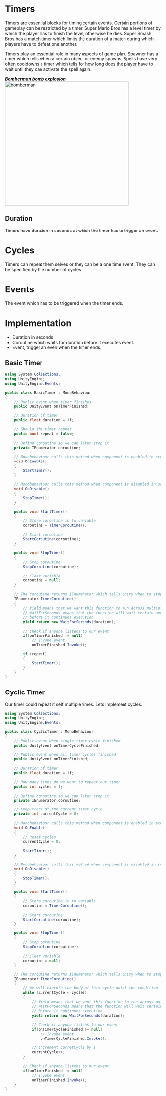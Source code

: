 # Timers
Timers are essential blocks for timing certain events. Certain portions of gameplay can be restricted by a timer. Super Mario Bros has a level timer by which the player has to finish the level, otherwise he dies. Super Smash Bros has a match timer which limits the duration of a match during which players have to defeat one another.

Timers play an essential role in many aspects of game play. Spawner has a timer which tells when a certain object or enemy spawns. Spells have very often cooldowns a timer which tells for how long does the player have to wait until they can activate the spell again.

***Bomberman bomb explosion***\
<img src="../../img/bomberman.webp" alt="bomberman" height="400"/>
## Duration
Timers have duration in seconds at which the timer has to trigger an event.

# Cycles
Timers can repeat them selves or they can be a one time event.
They can be specified by the number of cycles.

# Events
The event which has to be triggered when the timer ends.

# Implementation
- Duration in seconds
- Coroutine which waits for duration before it executes event.
- Event, trigger an even when the timer ends.

## Basic Timer

```csharp
using System.Collections;
using UnityEngine;
using UnityEngine.Events;

public class BasicTimer : MonoBehaviour
{
    // Public event when timer finishes
    public UnityEvent onTimerFinished;
    
    // Duration of timer
    public float duration = 1f;

    // Should the timer repeat
    public bool repeat = false;
    
    // Define coroutine so we can later stop it
    private IEnumerator coroutine;
    
    // Monobehaviour calls this method when component is enabled in scene
    void OnEnable()
    {
        StartTimer();
    }

    // Monobehaviour calls this method when component is disabled in scene
    void OnDisable()
    {
        StopTimer();
    }

    public void StartTimer()
    {
        // Store coroutine in to variable
        coroutine = TimerCoroutine();
        
        // Start coroutine
        StartCoroutine(coroutine);
    }

    public void StopTimer()
    {
        // Stop coroutine
        StopCoroutine(coroutine);
        
        // Clear variable
        coroutine = null;
    }
    
    // The coroutine returns IEnumerator which tells Unity when to stop
    IEnumerator TimerCoroutine()
    {
        // Yield means that we want this function to run across multiple frames
        // WaitForSeconds means that the function will wait certain amount of time
        // before it continues execution
        yield return new WaitForSeconds(duration);
        
        // Check if anyone listens to our event
        if(onTimerFinished != null)
            // Invoke event
            onTimerFinished.Invoke();

        if (repeat)
        {
            StartTimer();
        }
    }
}
```

## Cyclic Timer

Our timer could repeat it self multiple times. Lets implement cycles.

```csharp
using System.Collections;
using UnityEngine;
using UnityEngine.Events;

public class CyclicTimer : MonoBehaviour
{
    // Public event when single timer cycle finished
    public UnityEvent onTimerCycleFinished;
    
    // Public event when all timer cycles finished
    public UnityEvent onTimerFinished;
    
    // Duration of timer
    public float duration = 1f;

    // How many times do we want to repeat our timer
    public int cycles = 1;
    
    // Define coroutine so we can later stop it
    private IEnumerator coroutine;

    // Keep track of the current timer cycle
    private int currentCycle = 0;
    
    // Monobehaviour calls this method when component is enabled in scene
    void OnEnable()
    {
        // Reset cycles
        currentCycle = 0;
        
        StartTimer();
    }

    // Monobehaviour calls this method when component is disabled in scene
    void OnDisable()
    {
        StopTimer();
    }

    public void StartTimer()
    {
        // Store coroutine in to variable
        coroutine = TimerCoroutine();
        
        // Start coroutine
        StartCoroutine(coroutine);
    }

    public void StopTimer()
    {
        // Stop coroutine
        StopCoroutine(coroutine);
        
        // Clear variable
        coroutine = null;
    }

    // The coroutine returns IEnumerator which tells Unity when to stop
    IEnumerator TimerCoroutine()
    {
        // We will execute the body of this cycle until the condition is true
        while (currentCycle < cycles)
        {
            // Yield means that we want this function to run across multiple frames
            // WaitForSeconds means that the function will wait certain amount of time
            // before it continues execution
            yield return new WaitForSeconds(duration);

            // Check if anyone listens to our event
            if(onTimerCycleFinished != null)
                // Invoke event
                onTimerCycleFinished.Invoke();
            
            // increment curretCycle by 1
            currentCycle++;
        }
        
        // Check if anyone listens to our event
        if(onTimerFinished != null)
            // Invoke event
            onTimerFinished.Invoke();
    }
}
```